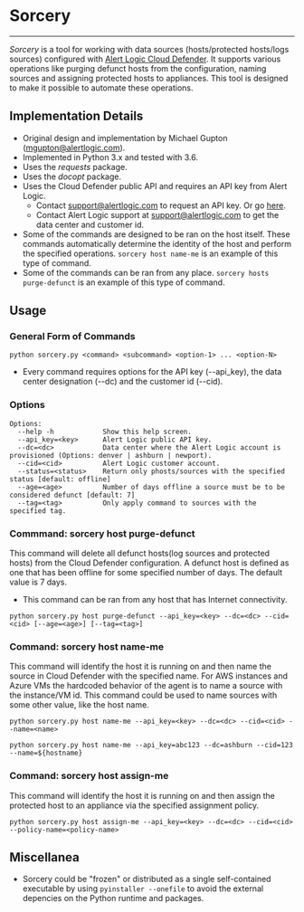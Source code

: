 # Sorcery
---
*Sorcery* is a tool for working with data sources (hosts/protected hosts/logs sources) configured with [Alert Logic Cloud Defender](https://www.alertlogic.com/). It supports various operations like purging defunct hosts from the configuration, naming sources and assigning protected hosts to appliances. This tool is designed to make it possible to automate these operations.

## Implementation Details
- Original design and implementation by Michael Gupton (mgupton@alertlogic.com).
- Implemented in Python 3.x and tested with 3.6.
- Uses the *requests* package.
- Uses the *docopt* package.
- Uses the Cloud Defender public API and requires an API key from Alert Logic.
  - Contact support@alertlogic.com to request an API key. Or go [here](https://www.alertlogic.com/resources/alert-logic-activeintegration-apis/).
  - Contact Alert Logic support at support@alertlogic.com to get the data center and customer id.
- Some of the commands are designed to be ran on the host itself. These commands automatically determine the identity of the host and perform the specified operations. `sorcery host name-me` is an example of this type of command.
- Some of the commands can be ran from any place. `sorcery hosts purge-defunct` is an example of this type of command.

## Usage
### General Form of Commands

```
python sorcery.py <command> <subcommand> <option-1> ... <option-N>
```
- Every command requires options for the API key (--api_key), the data center designation (--dc) and the customer id (--cid).

### Options
```
Options:
  --help -h            Show this help screen.
  --api_key=<key>      Alert Logic public API key.
  --dc=<dc>            Data center where the Alert Logic account is provisioned (Options: denver | ashburn | newport).
  --cid=<cid>          Alert Logic customer account.
  --status=<status>    Return only phosts/sources with the specified status [default: offline]
  --age=<age>          Number of days offline a source must be to be considered defunct [default: 7]
  --tag=<tag>          Only apply command to sources with the specified tag.
```
### Commmand: sorcery host purge-defunct
This command will delete all defunct hosts(log sources and protected hosts) from the Cloud Defender configuration. A defunct host is defined as one that has been offline for some specified number of days. The default value is 7 days.

- This command can be ran from any host that has Internet connectivity.

```
python sorcery.py host purge-defunct --api_key=<key> --dc=<dc> --cid=<cid> [--age=<age>] [--tag=<tag>]
```

### Command: sorcery host name-me
This command will identify the host it is running on and then name the source in Cloud Defender with the specified name. For AWS instances and Azure VMs the hardcoded behavior of the agent is to name a source with the instance/VM id. This command could be used to name sources with some other value, like the host name.
```
python sorcery.py host name-me --api_key=<key> --dc=<dc> --cid=<cid> --name=<name>
```
```
python sorcery.py host name-me --api_key=abc123 --dc=ashburn --cid=123 --name=${hostname}
```
### Command: sorcery host assign-me
This command will identify the host it is running on and then assign the protected host to an appliance via the specified assignment policy.
```
python sorcery.py host assign-me --api_key=<key> --dc=<dc> --cid=<cid> --policy-name=<policy-name>
```

## Miscellanea
- Sorcery could be "frozen" or distributed as a single self-contained executable by using ``pyinstaller --onefile`` to avoid the external depencies on the Python runtime and packages.
